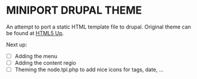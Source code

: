 MINIPORT DRUPAL THEME
===
An attempt to port a static HTML template file to drupal. Original theme can be found at [HTML5 Up](http://www.html5up.net/miniport).


Next up:
- [ ] Adding the menu
- [ ] Adding the content regio
- [ ] Theming the node.tpl.php to add nice icons for tags, date, ...
